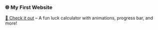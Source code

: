 ### 🌐 My First Website
[🔗 Check it out](https://venkata-kalyan-kundheti.github.io/myfirst-website/) – A fun luck calculator with animations, progress bar, and more!
